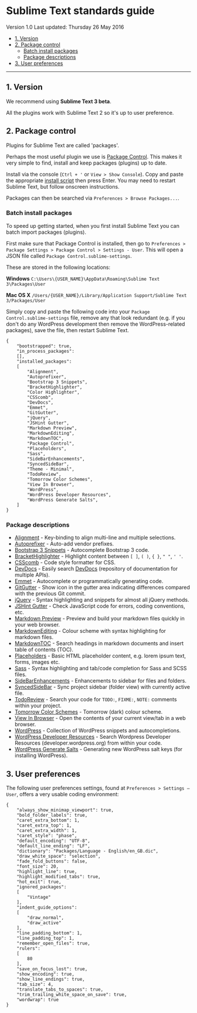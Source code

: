 # Sublime Text standards guide

Version 1.0
Last updated: Thursday 26 May 2016

<!-- MarkdownTOC -->

- [1. Version](#1-version)
- [2. Package control](#2-package-control)
	- [Batch install packages](#batch-install-packages)
	- [Package descriptions](#package-descriptions)
- [3. User preferences](#3-user-preferences)

<!-- /MarkdownTOC -->

---

## 1. Version

We recommend using **Sublime Text 3 beta**.

All the plugins work with Sublime Text 2 so it's up to user preference.




## 2. Package control

Plugins for Sublime Text are called 'packages'.

Perhaps the most useful plugin we use is [Package Control](https://packagecontrol.io/). This makes it very simple to find, install and keep packages (plugins) up to date.

Install via the console (`Ctrl + '` or `View > Show Console`). Copy and paste the appropriate [install script](https://packagecontrol.io/installation) then press Enter. You may need to restart Sublime Text, but follow onscreen instructions.

Packages can then be searched via `Preferences > Browse Packages...`.


### Batch install packages

To speed up getting started, when you first install Sublime Text you can batch import packages (plugins).

First make sure that Package Control is installed, then go to `Preferences > Package Settings > Package Control > Settings - User`. This will open a JSON file called `Package Control.sublime-settings`.

These are stored in the following locations:

**Windows**
`C:\Users\{USER_NAME}\AppData\Roaming\Sublime Text 3\Packages\User`

**Mac OS X**
`/Users/{USER_NAME}/Library/Application Support/Sublime Text 3/Packages/User`

Simply copy and paste the following code into your `Package Control.sublime-settings` file, remove any that look redundant (e.g. if you don't do any WordPress development then remove the WordPress-related packages), save the file, then restart Sublime Text.

	{
		"bootstrapped": true,
		"in_process_packages":
		[],
		"installed_packages":
		[
			"Alignment",
			"Autoprefixer",
			"Bootstrap 3 Snippets",
			"BracketHighlighter",
			"Color Highlighter",
			"CSScomb",
			"DevDocs",
			"Emmet",
			"GitGutter",
			"jQuery",
			"JSHint Gutter",
			"Markdown Preview",
			"MarkdownEditing",
			"MarkdownTOC",
			"Package Control",
			"Placeholders",
			"Sass",
			"SideBarEnhancements",
			"SyncedSideBar",
			"Theme - Minimal",
			"TodoReview",
			"Tomorrow Color Schemes",
			"View In Browser",
			"WordPress",
			"WordPress Developer Resources",
			"WordPress Generate Salts",
		]
	}


### Package descriptions

* [Alignment](https://packagecontrol.io/packages/Alignment) - Key-binding to align multi-line and multiple selections.
* [Autoprefixer](https://packagecontrol.io/packages/Autoprefixer) - Auto-add vendor prefixes.
* [Bootstrap 3 Snippets](https://packagecontrol.io/packages/Bootstrap%203%20Snippets) - Autocomplete Bootstrap 3 code.
* [BracketHighlighter](https://packagecontrol.io/packages/BracketHighlighter) - Highlight content between `[ ]`, `( )`, `{ }`, `" "`, `' '`.
* [CSScomb](https://packagecontrol.io/packages/CSScomb) - Code style formatter for CSS.
* [DevDocs](https://packagecontrol.io/packages/DevDocs) - Easily search [DevDocs](http://devdocs.io/) (repository of documentation for multiple APIs).
* [Emmet](https://packagecontrol.io/packages/Emmet) - Autocomplete or programmatically generating code.
* [GitGutter](https://packagecontrol.io/packages/GitGutter) - Show icon in the gutter area indicating differences compared with the previous Git commit.
* [jQuery](https://packagecontrol.io/packages/jQuery) - Syntax highlighting and snippets for almost all jQuery methods.
* [JSHint Gutter](https://packagecontrol.io/packages/JSHint%20Gutter) - Check JavaScript code for errors, coding conventions, etc.
* [Markdown Preview](https://packagecontrol.io/packages/Markdown%20Preview) - Preview and build your markdown files quickly in your web browser.
* [MarkdownEditing](https://packagecontrol.io/packages/MarkdownEditing) - Colour scheme with syntax highlighting for markdown files.
* [MarkdownTOC](https://packagecontrol.io/packages/MarkdownTOC) - Search headings in markdown documents and insert table of contents (TOC).
* [Placeholders](https://packagecontrol.io/packages/Placeholders) - Basic HTML placeholder content, e.g. lorem ipsum text, forms, images etc.
* [Sass](https://packagecontrol.io/packages/Sass) - Syntax highlighting and tab/code completion for Sass and SCSS files.
* [SideBarEnhancements](https://packagecontrol.io/packages/SideBarEnhancements) - Enhancements to sidebar for files and folders.
* [SyncedSideBar](https://packagecontrol.io/packages/SyncedSideBar) - Sync project sidebar (folder view) with currently active file.
* [TodoReview](https://packagecontrol.io/packages/TodoReview) - Search your code for `TODO:`, `FIXME:`, `NOTE:` comments within your project.
* [Tomorrow Color Schemes](https://packagecontrol.io/packages/Tomorrow%20Color%20Schemes) - Tomorrow (dark) colour scheme.
* [View In Browser](https://packagecontrol.io/packages/View%20In%20Browser) - Open the contents of your current view/tab in a web browser.
* [WordPress](https://packagecontrol.io/packages/WordPress) - Collection of WordPress snippets and autocompletions.
* [WordPress Developer Resources](https://packagecontrol.io/packages/WordPress%20Developer%20Resources) - Search Wordpress Developer Resources (developer.wordpress.org) from within your code.
* [WordPress Generate Salts](https://packagecontrol.io/packages/WordPress%20Generate%20Salts) - Generating new WordPress salt keys (for installing WordPress).




## 3. User preferences

The following user preferences settings, found at `Preferences > Settings — User`, offers a very usable coding environment:

```
{
	"always_show_minimap_viewport": true,
	"bold_folder_labels": true,
	"caret_extra_bottom": 1,
	"caret_extra_top": 1,
	"caret_extra_width": 1,
	"caret_style": "phase",
	"default_encoding": "UTF-8",
	"default_line_ending": "LF",
	"dictionary": "Packages/Language - English/en_GB.dic",
	"draw_white_space": "selection",
	"fade_fold_buttons": false,
	"font_size": 20,
	"highlight_line": true,
	"highlight_modified_tabs": true,
	"hot_exit": true,
	"ignored_packages":
	[
		"Vintage"
	],
	"indent_guide_options":
	[
		"draw_normal",
		"draw_active"
	],
	"line_padding_bottom": 1,
	"line_padding_top": 1,
	"remember_open_files": true,
	"rulers":
	[
		80
	],
	"save_on_focus_lost": true,
	"show_encoding": true,
	"show_line_endings": true,
	"tab_size": 4,
	"translate_tabs_to_spaces": true,
	"trim_trailing_white_space_on_save": true,
	"wordwrap": true
}
```

